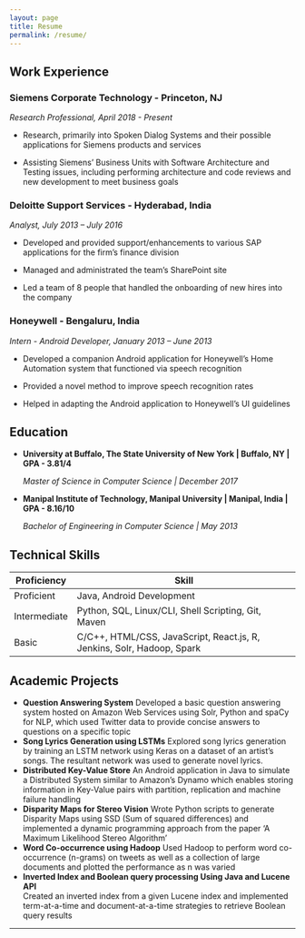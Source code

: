 ```yaml
---
layout: page
title: Resume
permalink: /resume/
---
```


## Work Experience

### Siemens Corporate Technology - Princeton, NJ
*Research Professional, April 2018 - Present*

* Research, primarily into Spoken Dialog Systems and their possible applications for Siemens products and services

* Assisting Siemens’ Business Units with Software Architecture and Testing issues, including performing architecture and code reviews and new development to meet business goals


### Deloitte Support Services	- Hyderabad, India
*Analyst, July 2013 – July 2016*

* Developed and provided support/enhancements to various SAP applications for the firm’s finance division

* Managed and administrated the team’s SharePoint site

* Led a team of 8 people that handled the onboarding of new hires into the company

### Honeywell	- Bengaluru, India
*Intern - Android Developer, January 2013 – June 2013*

* Developed a companion Android application for Honeywell’s Home Automation system that functioned via speech recognition

* Provided a novel method to improve speech recognition rates

* Helped in adapting the Android application to Honeywell’s UI guidelines

	

## Education

* **University at Buffalo, The State University of New York \| Buffalo, NY  \| GPA - 3.81/4**

	*Master of Science in Computer Science \|  December 2017*

* **Manipal Institute of Technology, Manipal University \| Manipal, India \| GPA - 8.16/10**

	*Bachelor of Engineering in Computer Science \| May 2013*

## Technical Skills

| Proficiency   | Skill |
| ------------- | ------------- |
| Proficient  | Java, Android Development |
| Intermediate  | Python, SQL, Linux/CLI, Shell Scripting, Git, Maven  |
| Basic  | C/C++, HTML/CSS, JavaScript, React.js, R, Jenkins, Solr, Hadoop, Spark |


## Academic Projects
- **Question Answering System**
Developed a basic question answering system hosted on Amazon Web Services using Solr, Python and spaCy for NLP, which used Twitter data to provide concise answers to questions on a specific topic
- **Song Lyrics Generation using LSTMs**
Explored song lyrics generation by training an LSTM network using Keras on a dataset of an artist’s songs. The resultant network was used to generate novel lyrics. 
- **Distributed Key-Value Store**
An Android application in Java to simulate a Distributed System similar to Amazon’s Dynamo which enables storing information in Key-Value pairs with partition, replication and machine failure handling
- **Disparity Maps for Stereo Vision**
Wrote Python scripts to generate Disparity Maps using SSD (Sum of squared differences) and implemented a dynamic programming approach from the paper ‘A Maximum Likelihood Stereo Algorithm’
- **Word Co-occurrence using Hadoop**
Used Hadoop to perform word co-occurrence (n-grams) on tweets as well as a collection of large documents and plotted the performance as n was varied
- **Inverted Index and Boolean query processing
Using Java and Lucene API** <br> Created an inverted index from a given Lucene index and implemented term-at-a-time and document-at-a-time strategies to retrieve Boolean query results




* * *
